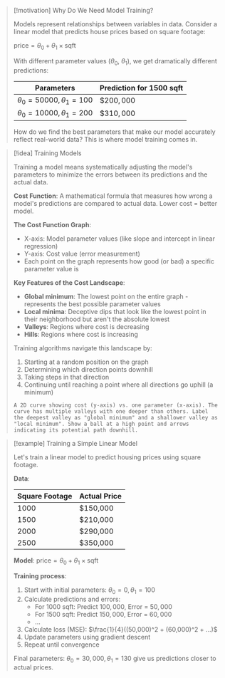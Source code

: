 > [!motivation] Why Do We Need Model Training?
> 
> Models represent relationships between variables in data. Consider a linear model that predicts house prices based on square footage:
> 
> $\text{price} = \theta_0 + \theta_1 \times \text{sqft}$
> 
> With different parameter values ($\theta_0$, $\theta_1$), we get dramatically different predictions:
> 
> |Parameters|Prediction for 1500 sqft|
> |---|---|
> |$\theta_0 = 50000, \theta_1 = 100$|$$200,000$|
> |$\theta_0 = 10000, \theta_1 = 200$|$$310,000$|
> 
> How do we find the best parameters that make our model accurately reflect real-world data? This is where model training comes in.

> [!idea] Training Models
> 
> Training a model means systematically adjusting the model's parameters to minimize the errors between its predictions and the actual data.
> 
> **Cost Function**: A mathematical formula that measures how wrong a model's predictions are compared to actual data. Lower cost = better model.
> 
> **The Cost Function Graph**:
> 
> - X-axis: Model parameter values (like slope and intercept in linear regression)
> - Y-axis: Cost value (error measurement)
> - Each point on the graph represents how good (or bad) a specific parameter value is
> 
> **Key Features of the Cost Landscape**:
> 
> - **Global minimum**: The lowest point on the entire graph - represents the best possible parameter values
> - **Local minima**: Deceptive dips that look like the lowest point in their neighborhood but aren't the absolute lowest
> - **Valleys**: Regions where cost is decreasing
> - **Hills**: Regions where cost is increasing
> 
> Training algorithms navigate this landscape by:
> 
> 1. Starting at a random position on the graph
> 2. Determining which direction points downhill
> 3. Taking steps in that direction
> 4. Continuing until reaching a point where all directions go uphill (a minimum)
> 
> ```image_goes_here
> A 2D curve showing cost (y-axis) vs. one parameter (x-axis). The curve has multiple valleys with one deeper than others. Label the deepest valley as "global minimum" and a shallower valley as "local minimum". Show a ball at a high point and arrows indicating its potential path downhill.
> ```

> [!example] Training a Simple Linear Model
> 
> Let's train a linear model to predict housing prices using square footage.
> 
> **Data**:
> 
> |Square Footage|Actual Price|
> |---|---|
> |1000|$150,000|
> |1500|$210,000|
> |2000|$290,000|
> |2500|$350,000|
> 
> **Model**: $\text{price} = \theta_0 + \theta_1 \times \text{sqft}$
> 
> **Training process**:
> 
> 1. Start with initial parameters: $\theta_0 = 0, \theta_1 = 100$
> 2. Calculate predictions and errors:
>     - For 1000 sqft: Predict $100,000$, Error = $50,000$
>     - For 1500 sqft: Predict $150,000$, Error = $60,000$
>     - ...
> 3. Calculate loss (MSE): $\frac{1}{4}((50,000)^2 + (60,000)^2 + ...)$
> 4. Update parameters using gradient descent
> 5. Repeat until convergence
> 
> Final parameters: $\theta_0 = 30,000, \theta_1 = 130$ give us predictions closer to actual prices.
